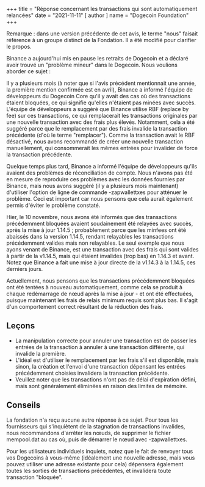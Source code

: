 
+++
title = "Réponse concernant les transactions qui sont automatiquement relancées"
date = "2021-11-11"
[ author ]
  name = "Dogecoin Foundation"
+++

Remarque : dans une version précédente de cet avis, le terme "nous" faisait référence à un groupe distinct de la Fondation. Il a été modifié pour
clarifier le propos.

Binance a aujourd'hui mis en pause les retraits de Dogecoin et a déclaré avoir trouvé un "problème mineur" dans le Dogecoin. Nous voulions aborder ce sujet :

Il y a plusieurs mois (à noter que si l'avis précédent mentionnait une année, la première mention confirmée est en avril), Binance a informé l'équipe de développeurs du Dogecoin Core qu'il y avait des cas où des transactions étaient bloquées, ce qui signifie qu'elles n'étaient pas minées avec succès. L'équipe de développeurs a suggéré que Binance utilise RBF (replace by fee) sur ces transactions, ce qui remplacerait les transactions originales par une nouvelle transaction avec des frais plus élevés. Notamment, cela a été suggéré parce que le remplacement par des frais invalide la transaction précédente (d'où le terme "remplacer"). Comme la transaction avait le RBF désactivé, nous avons recommandé de créer une nouvelle transaction manuellement, qui consommerait les mêmes entrées pour invalider de force la transaction précédente.

Quelque temps plus tard, Binance a informé l'équipe de développeurs qu'ils avaient des problèmes de réconciliation de compte. Nous n'avons pas été en mesure de reproduire ces problèmes avec les données fournies par Binance, mais nous avons suggéré (il y a plusieurs mois maintenant) d'utiliser l'option de ligne de commande -zapwallettxes pour atténuer le problème. Ceci est important car nous pensons que cela aurait également permis d'éviter le problème constaté.

Hier, le 10 novembre, nous avons été informés que des transactions précédemment bloquées avaient soudainement été relayées avec succès, après la mise à jour 1.14.5 ; probablement parce que les minfees ont été abaissés dans la version 1.14.5, rendant relayables les transactions précédemment valides mais non relayables. Le seul exemple que nous ayons venant de Binance, est une transaction avec des frais qui sont valides à partir de la v1.14.5, mais qui étaient invalides (trop bas) en 1.14.3 et avant. Notez que Binance a fait une mise à jour directe de la v1.14.3 à la 1.14.5, ces derniers jours.

Actuellement, nous pensons que les transactions précédemment bloquées ont été tentées à nouveau automatiquement, comme cela se produit à chaque redémarrage de nœud après la mise à jour - et ont été effectuées, puisque maintenant les frais de relais minimum requis sont plus bas. Il s'agit d'un comportement correct résultant de la réduction des frais.

## Leçons

* La manipulation correcte pour annuler une transaction est de passer les entrées de la transaction à annuler à une transaction différente, qui invalide la première.
* L'idéal est d'utiliser le remplacement par les frais s'il est disponible, mais sinon, la création et l'envoi d'une transaction dépensant les entrées précédemment choisies invalidera la transaction précédente.
* Veuillez noter que les transactions n'ont pas de délai d'expiration défini, mais sont généralement éliminées en raison des limites de mémoire.

## Conseils

La fondation n'a reçu aucune autre réponse à ce sujet. Pour tous les fournisseurs qui s'inquiètent de la stagnation de transactions invalides, nous recommandons d'arrêter les nœuds, de supprimer le fichier mempool.dat au cas où, puis de démarrer le nœud avec -zapwallettxes.

Pour les utilisateurs individuels inquiets, notez que le fait de renvoyer tous vos Dogecoins à vous-même (idéalement une nouvelle adresse, mais vous pouvez utiliser une adresse existante pour cela) dépensera également toutes les sorties de transactions précédentes, et invalidera toute transaction "bloquée".

